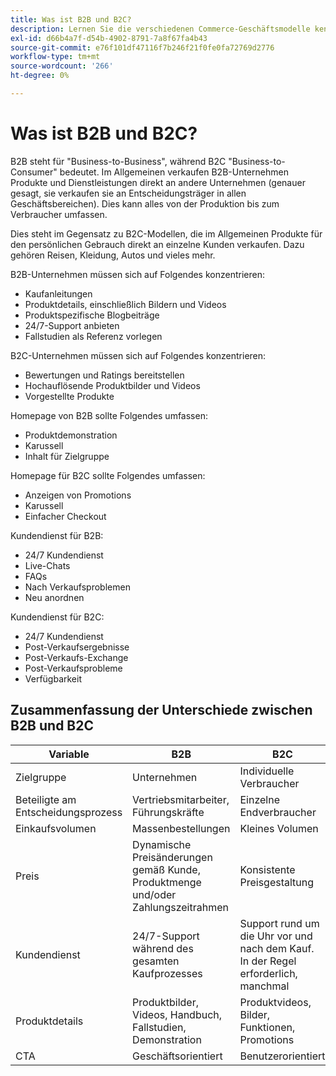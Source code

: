 ```yaml
---
title: Was ist B2B und B2C?
description: Lernen Sie die verschiedenen Commerce-Geschäftsmodelle kennen.
exl-id: d66b4a7f-d54b-4902-8791-7a8f67fa4b43
source-git-commit: e76f101df47116f7b246f21f0fe0fa72769d2776
workflow-type: tm+mt
source-wordcount: '266'
ht-degree: 0%

---
```


# Was ist B2B und B2C?

B2B steht für &quot;Business-to-Business&quot;, während B2C &quot;Business-to-Consumer&quot; bedeutet. Im Allgemeinen verkaufen B2B-Unternehmen Produkte und Dienstleistungen direkt an andere Unternehmen (genauer gesagt, sie verkaufen sie an Entscheidungsträger in allen Geschäftsbereichen). Dies kann alles von der Produktion bis zum Verbraucher umfassen.

Dies steht im Gegensatz zu B2C-Modellen, die im Allgemeinen Produkte für den persönlichen Gebrauch direkt an einzelne Kunden verkaufen. Dazu gehören Reisen, Kleidung, Autos und vieles mehr.

B2B-Unternehmen müssen sich auf Folgendes konzentrieren:

- Kaufanleitungen
- Produktdetails, einschließlich Bildern und Videos
- Produktspezifische Blogbeiträge
- 24/7-Support anbieten
- Fallstudien als Referenz vorlegen

B2C-Unternehmen müssen sich auf Folgendes konzentrieren:

- Bewertungen und Ratings bereitstellen
- Hochauflösende Produktbilder und Videos
- Vorgestellte Produkte

Homepage von B2B sollte Folgendes umfassen:

- Produktdemonstration
- Karussell
- Inhalt für Zielgruppe

Homepage für B2C sollte Folgendes umfassen:

- Anzeigen von Promotions
- Karussell
- Einfacher Checkout

Kundendienst für B2B:

- 24/7 Kundendienst
- Live-Chats
- FAQs
- Nach Verkaufsproblemen
- Neu anordnen

Kundendienst für B2C:

- 24/7 Kundendienst
- Post-Verkaufsergebnisse
- Post-Verkaufs-Exchange
- Post-Verkaufsprobleme
- Verfügbarkeit

## Zusammenfassung der Unterschiede zwischen B2B und B2C

| Variable | B2B | B2C |
|----------|-----|-----|
| Zielgruppe | Unternehmen | Individuelle Verbraucher |
| Beteiligte am Entscheidungsprozess | Vertriebsmitarbeiter, Führungskräfte | Einzelne Endverbraucher |
| Einkaufsvolumen | Massenbestellungen | Kleines Volumen |
| Preis | Dynamische Preisänderungen gemäß Kunde, Produktmenge und/oder Zahlungszeitrahmen | Konsistente Preisgestaltung |
| Kundendienst | 24/7-Support während des gesamten Kaufprozesses | Support rund um die Uhr vor und nach dem Kauf. In der Regel erforderlich, manchmal |
| Produktdetails | Produktbilder, Videos, Handbuch, Fallstudien, Demonstration | Produktvideos, Bilder, Funktionen, Promotions |
| CTA | Geschäftsorientiert | Benutzerorientiert |
